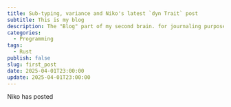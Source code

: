 ```yaml
---
title: Sub-typing, variance and Niko's latest `dyn Trait` post
subtitle: This is my blog
description: The "Blog" part of my second brain. for journaling purposes
categories:
  - Programming
tags:
  - Rust
publish: false
slug: first_post
date: 2025-04-01T23:00:00
update: 2025-04-01T23:00:00
---
```

Niko has posted


